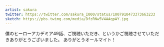 ```yaml
---
artist: sakura
twitter: https://twitter.com/sakura_I000/status/1007910473373663233
sketch: https://pbs.twimg.com/media/DfzRNw5V4AAqpAY.jpg
---
```

僕のヒーローアカデミア49話、ご視聴いただき、というかご視聴させていただきありがとうございました。
ありがとうオールマイト！